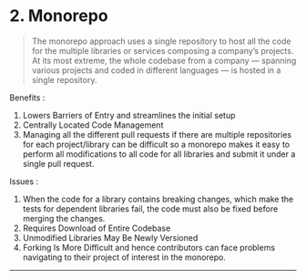 # 2. Monorepo

> The monorepo approach uses a single repository to host all the code for the multiple libraries or services composing a company’s projects. At its most extreme, the whole codebase from a company — spanning various projects and coded in different languages — is hosted in a single repository.

Benefits :

1. Lowers Barriers of Entry and streamlines the initial setup
2. Centrally Located Code Management
3. Managing all the different pull requests if there are multiple repositories for each project/library can be difficult so a monorepo makes it easy to perform all modifications to all code for all libraries and submit it under a single pull request.

Issues :

1. When the code for a library contains breaking changes, which make the tests for dependent libraries fail, the code must also be fixed before merging the changes.
2. Requires Download of Entire Codebase
3. Unmodified Libraries May Be Newly Versioned
4. Forking Is More Difficult and hence contributors can face problems navigating to their project of interest in the monorepo.

---
